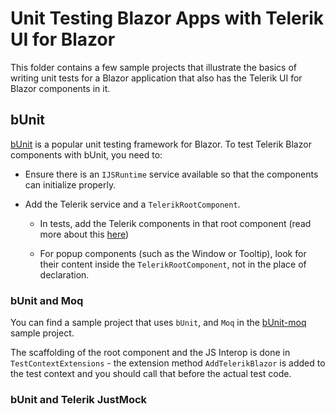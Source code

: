 # Unit Testing Blazor Apps with Telerik UI for Blazor

This folder contains a few sample projects that illustrate the basics of writing unit tests for a Blazor application that also has the Telerik UI for Blazor components in it.

## bUnit

<a href="https://bunit.egilhansen.com" target="_blank">bUnit</a> is a popular unit testing framework for Blazor. To test Telerik Blazor components with bUnit, you need to:

* Ensure there is an `IJSRuntime` service available so that the components can initialize properly.

* Add the Telerik service and a `TelerikRootComponent`.

    * In tests, add the Telerik components in that root component (read more about this <a href="https://docs.telerik.com/blazor-ui/getting-started/what-you-need#project-configuration" target="_blank">here</a>)

    * For popup components (such as the Window or Tooltip), look for their content inside the `TelerikRootComponent`, not in the place of declaration.


### bUnit and Moq

You can find a sample project that uses `bUnit`, and `Moq` in the [bUnit-moq](bUnit-moq) sample project.

The scaffolding of the root component and the JS Interop is done in `TestContextExtensions` - the extension method `AddTelerikBlazor` is added to the test context and you should call that before the actual test code.

### bUnit and Telerik JustMock



